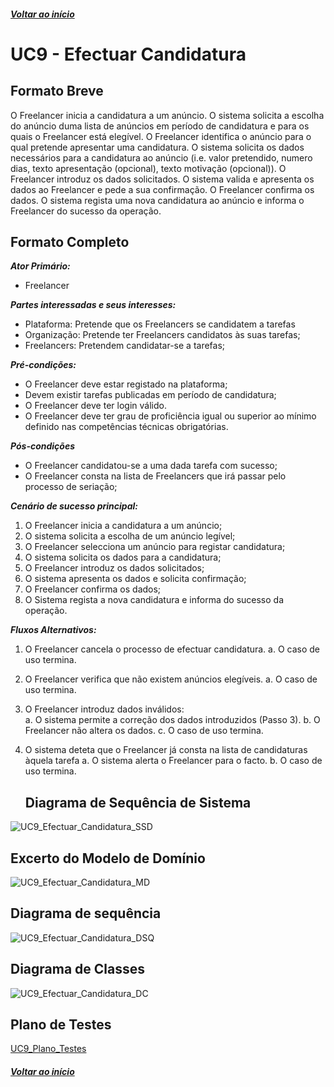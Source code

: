 ##### [Voltar ao início](https://github.com/blestonbandeiraUPSKILL/upskill_java1_labprg_grupo2/blob/main/README.md)

# UC9 - Efectuar Candidatura

## Formato Breve

O Freelancer inicia a candidatura a um anúncio. O sistema solicita a escolha do anúncio duma
lista de anúncios em período de candidatura e para os quais o Freelancer está elegível. O
Freelancer identifica o anúncio para o qual pretende apresentar uma candidatura. O sistema
solicita os dados necessários para a candidatura ao anúncio (i.e. valor pretendido, numero
dias, texto apresentação (opcional), texto motivação (opcional)). O Freelancer introduz os
dados solicitados. O sistema valida e apresenta os dados ao Freelancer e pede a sua
confirmação. O Freelancer confirma os dados. O sistema regista uma nova candidatura ao
anúncio e informa o Freelancer do sucesso da operação.

## Formato Completo

**_Ator Primário:_**

- Freelancer

**_Partes interessadas e seus interesses:_**

- Plataforma: Pretende que os Freelancers se candidatem a tarefas
- Organização: Pretende ter Freelancers candidatos às suas tarefas;
- Freelancers: Pretendem candidatar-se a tarefas;


**_Pré-condições:_**

- O Freelancer deve estar registado na plataforma;
- Devem existir tarefas publicadas em período de candidatura;
- O Freelancer deve ter login válido.
- O Freelancer deve ter grau de proficiência igual ou superior ao mínimo definido nas competências técnicas obrigatórias.

**_Pós-condições_**

- O Freelancer candidatou-se a uma dada tarefa com sucesso;
- O Freelancer consta na lista de Freelancers que irá passar pelo processo de seriação;

**_Cenário de sucesso principal:_**

1. O Freelancer inicia a candidatura a um anúncio;
2. O sistema solicita a escolha de um anúncio legível;
3. O Freelancer selecciona um anúncio para registar candidatura;
4. O sistema solicita os dados para a candidatura; 
5. O Freelancer introduz os dados solicitados;
6. O sistema apresenta os dados e solicita confirmação;
7. O Freelancer confirma os dados;
8. O Sistema regista a nova candidatura e informa do sucesso da operação.

**_Fluxos Alternativos:_**

1. O Freelancer cancela o processo de efectuar candidatura. 
    a. O caso de uso termina.
2. O Freelancer verifica que não existem anúncios elegíveis. 
    a. O caso de uso termina.
3. O Freelancer introduz dados inválidos:    
    a. O sistema permite a correção dos dados introduzidos (Passo 3). 
    b. O Freelancer não altera os dados. 
    c. O caso de uso termina.
4. O sistema deteta que o Freelancer já consta na lista de candidaturas àquela tarefa
    a. O sistema alerta o Freelancer para o facto.
    b. O caso de uso termina.

    ## Diagrama de Sequência de Sistema 

![UC9_Efectuar_Candidatura_SSD](UC9_Efectuar_Candidatura_SSD.png)


## Excerto do Modelo de Domínio 

![UC9_Efectuar_Candidatura_MD](UC9_Efectuar_Candidatura_MD.png)


## Diagrama de sequência <br/>

![UC9_Efectuar_Candidatura_DSQ](UC9_Efectuar_Candidatura_DSQ.png)

## Diagrama de Classes <br/>
![UC9_Efectuar_Candidatura_DC](UC9_Efectuar_Candidatura_DC.png)

## Plano de Testes <br/>

[UC9_Plano_Testes](UC9_Plano_testes.md)


##### [Voltar ao início](https://github.com/blestonbandeiraUPSKILL/upskill_java1_labprg_grupo2/blob/main/README.md)